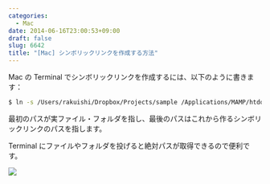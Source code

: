 ```yaml
---
categories:
  - Mac
date: 2014-06-16T23:00:53+09:00
draft: false
slug: 6642
title: "[Mac] シンボリックリンクを作成する方法"
---
```


Mac の Terminal でシンボリックリンクを作成するには、以下のように書きます：

```bash
$ ln -s /Users/rakuishi/Dropbox/Projects/sample /Applications/MAMP/htdocs/sample
```

最初のパスが実ファイル・フォルダを指し、最後のパスはこれから作るシンボリックリンクのパスを指します。

Terminal にファイルやフォルダを投げると絶対パスが取得できるので便利です。

![](/images/2014/06/6642_1.jpg)
